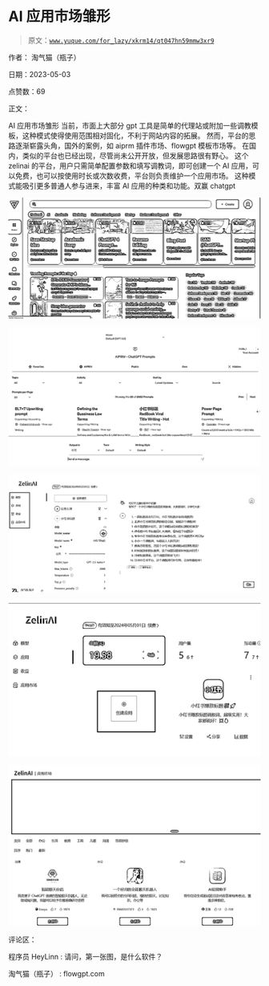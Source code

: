 # AI 应用市场雏形

> 原文：[`www.yuque.com/for_lazy/xkrm14/qt047hn59mmw3xr9`](https://www.yuque.com/for_lazy/xkrm14/qt047hn59mmw3xr9)

作者： 淘气猫（瓶子）

日期：2023-05-03

点赞数：69

正文：

AI 应用市场雏形 当前，市面上大部分 gpt 工具是简单的代理站或附加一些调教模板，这种模式使得使用范围相对固化，不利于网站内容的拓展。 然而，平台的思路逐渐崭露头角，国外的案例，如 aiprm 插件市场、flowgpt 模板市场等。 在国内，类似的平台也已经出现，尽管尚未公开开放，但发展思路很有野心。 这个 zelinai 的平台，用户只需简单配置参数和填写调教词，即可创建一个 AI 应用，可以免费，也可以按使用时长或次数收费，平台则负责维护一个应用市场。 这种模式能吸引更多普通人参与进来，丰富 AI 应用的种类和功能。双赢 chatgpt

![](img/87c2057844188c84ee51023a6933bdf2.png)  

![](img/8faa14bf3a2d209ec56140183021bff5.png)  

![](img/e9eb5d8a23d7ae9e549c045a2012f231.png)

![](img/a5e42d91b88e7c69a88dedbd6f83f733.png)

![](img/a7a89f5e5892fb3d886c0f40668528d8.png)  

评论区：

程序员 HeyLinn : 请问，第一张图，是什么软件？

淘气猫（瓶子） : flowgpt.com



